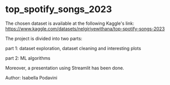# top_spotify_songs_2023

The chosen dataset is available at the following Kaggle's link: https://www.kaggle.com/datasets/nelgiriyewithana/top-spotify-songs-2023

The project is divided into two parts:

part 1: dataset exploration, dataset cleaning and interesting plots

part 2: ML algorithms

Moreover, a presentation using Streamlit has been done.

Author: Isabella Podavini